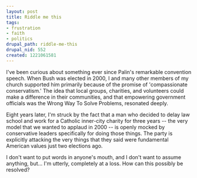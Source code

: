 ```yaml
--- 
layout: post
title: Riddle me this
tags: 
- frustration
- faith
- politics
drupal_path: riddle-me-this
drupal_nid: 552
created: 1221061581
---
```

I've been curious about something ever since Palin's remarkable convention speech. When Bush was elected in 2000, I and many other members of my church supported him primarily because of the promise of 'compassionate conservatism.' The idea that local groups, charities, and volunteers could make a difference in their communities, and that empowering government officials was the Wrong Way To Solve Problems, resonated deeply.



Eight years later, I'm struck by the fact that a man who decided to delay law school and work for a Catholic inner-city charity for three years -- the very model that we wanted to applaud in 2000 -- is openly mocked by conservative leaders specifically for doing those things. The party is explicitly attacking the very things that they said were fundamental American values just two elections ago.



I don't want to put words in anyone's mouth, and I don't want to assume anything, but... I'm utterly, completely at a loss. How can this possibly be resolved?
